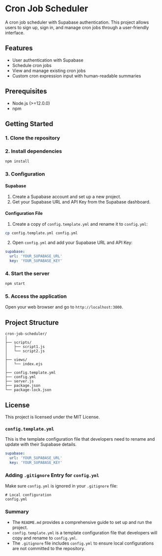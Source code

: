 # Cron Job Scheduler

A cron job scheduler with Supabase authentication. This project allows users to sign up, sign in, and manage cron jobs through a user-friendly interface.

## Features

- User authentication with Supabase
- Schedule cron jobs
- View and manage existing cron jobs
- Custom cron expression input with human-readable summaries

## Prerequisites

- Node.js (>=12.0.0)
- npm

## Getting Started

### 1. Clone the repository

### 2. Install dependencies

```bash
npm install
```

### 3. Configuration

#### Supabase

1. Create a Supabase account and set up a new project.
2. Get your Supabase URL and API Key from the Supabase dashboard.

#### Configuration File

1. Create a copy of `config.template.yml` and rename it to `config.yml`:

```bash
cp config.template.yml config.yml
```

2. Open `config.yml` and add your Supabase URL and API Key:

```yaml
supabase:
  url: 'YOUR_SUPABASE_URL'
  key: 'YOUR_SUPABASE_KEY'
```

### 4. Start the server

```bash
npm start
```

### 5. Access the application

Open your web browser and go to `http://localhost:3000`.

## Project Structure

```
cron-job-scheduler/
│
├── scripts/
│   ├── script1.js
│   └── script2.js
│
├── views/
│   └── index.ejs
│
├── config.template.yml
├── config.yml
├── server.js
├── package.json
└── package-lock.json
```

## License

This project is licensed under the MIT License.

### `config.template.yml`

This is the template configuration file that developers need to rename and update with their Supabase details.

```yaml
supabase:
  url: 'YOUR_SUPABASE_URL'
  key: 'YOUR_SUPABASE_KEY'
```

### Adding `.gitignore` Entry for `config.yml`

Make sure `config.yml` is ignored in your `.gitignore` file:

```
# Local configuration
config.yml
```

### Summary

- The `README.md` provides a comprehensive guide to set up and run the project.
- `config.template.yml` is a template configuration file that developers will copy and rename to `config.yml`.
- The `.gitignore` file includes `config.yml` to ensure local configurations are not committed to the repository.
